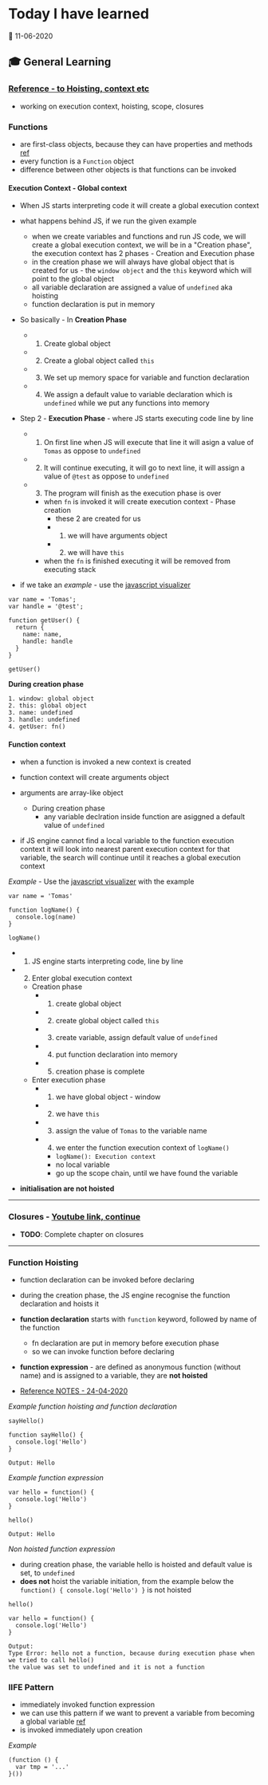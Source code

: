 # Today I have learned

:calendar: 11-06-2020

## :mortar_board: General Learning

### [Reference - to Hoisting, context etc](../23-04-2020/NOTES.md)

- working on execution context, hoisting, scope, closures

### Functions

- are first-class objects, because they can have properties and methods [ref](https://developer.mozilla.org/en-US/docs/Web/JavaScript/Reference/Functions)
- every function is a `Function` object
- difference between other objects is that functions can be invoked

#### Execution Context - Global context

- When JS starts interpreting code it will create a global execution context
- what happens behind JS, if we run the given example
  - when we create variables and functions and run JS code, we will create a global execution context,
  we will be in a "Creation phase", the execution context has 2 phases - Creation and Execution phase
  - in the creation phase we will always have global object that is created for us - the `window object` and the `this` keyword which will point to the global object
  - all variable declaration are assigned a value of `undefined` aka hoisting
  - function declaration is put in memory

- So basically - In **Creation Phase**
  - 1. Create global object
  - 2. Create a global object called `this`
  - 3. We set up memory space for variable and function declaration
  - 4. We assign a default value to variable declaration which is `undefined` while we put any functions into memory

- Step 2 - **Execution Phase** - where JS starts executing code line by line
  - 1. On first line when JS will execute that line it will asign a value of `Tomas` as oppose to `undefined`
  - 2. It will continue executing, it will go to next line, it will assign a value of `@test` as oppose to `undefined`
  - 3. The program will finish as the execution phase is over

    - when `fn` is invoked it will create execution context - Phase creation
      - these 2 are created for us
      - 1. we will have arguments object
      - 2. we will have `this`
    - when the `fn` is finished executing it will be removed from executing stack

- if we take an _example_ - use the [javascript visualizer](https://tylermcginnis.com/javascript-visualizer/)

```
var name = 'Tomas';
var handle = '@test';

function getUser() {
  return {
    name: name,
    handle: handle
  }
}

getUser()
```

**During creation phase**

```
1. window: global object
2. this: global object
3. name: undefined
3. handle: undefined
4. getUser: fn()
```

#### Function context
- when a function is invoked a new context is created
- function context will create arguments object
- arguments are array-like object

  - During creation phase
    - any variable declration inside function are asiggned a default value of `undefined`

- if JS engine cannot find a local variable to the function execution context it will look into nearest parent execution context for that variable, the search will continue until it reaches a global execution context

_Example_ - Use the [javascript visualizer](https://tylermcginnis.com/javascript-visualizer/) with the example

```
var name = 'Tomas'

function logName() {
  console.log(name)
}

logName()
```

- 1. JS engine starts interpreting code, line by line
- 2. Enter global execution context
  - Creation phase
    - 1. create global object
    - 2. create global object called `this`
    - 3. create variable, assign default value of `undefined`
    - 4. put function declaration into memory
    - 5. creation phase is complete
  - Enter execution phase
    - 1. we have global object - window
    - 2. we have `this`
    - 3. assign the value of `Tomas` to the variable name
    - 4. we enter the function execution context of `logName()`
      - `logName(): Execution context`
      - no local variable
      - go up the scope chain, until we have found the variable

- **initialisation are not hoisted**

---

### Closures - [Youtube link, continue](https://youtu.be/Nt-qa_LlUH0?t=1141)
- **TODO**: Complete chapter on closures

---

### Function Hoisting

- function declaration can be invoked before declaring
- during the creation phase, the JS engine recognise the function declaration and hoists it
- **function declaration** starts with `function` keyword, followed by name of the function
  - fn declaration are put in memory before execution phase
  - so we can invoke function before declaring
- **function expression** - are defined as anonymous function (without name) and is assigned to a variable,
they are **not hoisted**

- [Reference NOTES - 24-04-2020](../24-04-2020/NOTES.md)

_Example function hoisting and function declaration_

```
sayHello()

function sayHello() {
  console.log('Hello')
}

Output: Hello
```

_Example function expression_

```
var hello = function() {
  console.log('Hello')
}

hello()

Output: Hello
```

_Non hoisted function expression_

- during creation phase, the variable hello is hoisted and default value is set, to `undefined`
- **does not** hoist the variable initiation, from the example below the `function() { console.log('Hello') }` is not hoisted

```
hello()

var hello = function() {
  console.log('Hello')
}

Output:
Type Error: hello not a function, because during execution phase when we tried to call hello()
the value was set to undefined and it is not a function
```

### IIFE Pattern

- immediately invoked function expression
- we can use this pattern if we want to prevent a variable from becoming a global variable [ref](http://speakingjs.com/es5/ch01.html#_the_iife_pattern_introducing_a_new_scope)
- is invoked immediately upon creation

_Example_

```
(function () {
  var tmp = '...'
}())
```